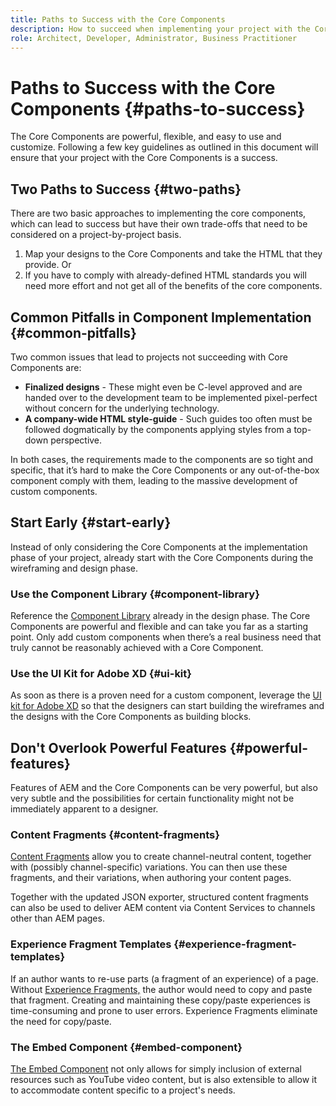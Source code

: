 ```yaml
---
title: Paths to Success with the Core Components
description: How to succeed when implementing your project with the Core Components
role: Architect, Developer, Administrator, Business Practitioner
---
```


# Paths to Success with the Core Components {#paths-to-success}

The Core Components are powerful, flexible, and easy to use and customize. Following a few key guidelines as outlined in this document will ensure that your project with the Core Components is a success.

## Two Paths to Success {#two-paths}

There are two basic approaches to implementing the core components, which can lead to success but have their own trade-offs that need to be considered on a project-by-project basis.

1. Map your designs to the Core Components and take the HTML that they provide. Or
1. If you have to comply with already-defined HTML standards you will need more effort and not get all of the benefits of the core components.

## Common Pitfalls in Component Implementation {#common-pitfalls}

Two common issues that lead to projects not succeeding with Core Components are:

* **Finalized designs** - These might even be C-level approved and are handed over to the development team to be implemented pixel-perfect without concern for the underlying technology.
* **A company-wide HTML style-guide** - Such guides too often  must be followed dogmatically by the components applying styles from a top-down perspective.

In both cases, the requirements made to the components are so tight and specific, that it’s hard to make the Core Components or any out-of-the-box component comply with them, leading to the massive development of custom components.

## Start Early {#start-early}

Instead of only considering the Core Components at the implementation phase of your project, already start with the Core Components during the wireframing and design phase.

### Use the Component Library {#component-library}

Reference the [Component Library](https://adobe.com/go/aem_cmp_library) already in the design phase. The Core Components are powerful and flexible and can take you far as a starting point. Only add custom components when there’s a real business need that truly cannot be reasonably achieved with a Core Component.

### Use the UI Kit for Adobe XD {#ui-kit}

As soon as there is a proven need for a custom component, leverage the [UI kit for Adobe XD](https://docs.adobe.com/content/help/en/experience-manager-learn/getting-started-wknd-tutorial-develop/assets/overview/AEM_UI-kit_Wireframe.xd)  so that the designers can start building the wireframes and the designs with the Core Components as building blocks.

## Don't Overlook Powerful Features {#powerful-features}

Features of AEM and the Core Components can be very powerful, but also very subtle and the possibilities for certain functionality might not be immediately apparent to a designer.

### Content Fragments {#content-fragments}

[Content Fragments](https://docs.adobe.com/content/help/en/experience-manager-cloud-service/sites/authoring/fundamentals/content-fragments.html) allow you to create channel-neutral content, together with (possibly channel-specific) variations. You can then use these fragments, and their variations, when authoring your content pages.

Together with the updated JSON exporter, structured content fragments can also be used to deliver AEM content via Content Services to channels other than AEM pages.

### Experience Fragment Templates {#experience-fragment-templates}

If an author wants to re-use parts (a fragment of an experience) of a page. Without [Experience Fragments,](https://docs.adobe.com/content/help/en/experience-manager-cloud-service/sites/authoring/fundamentals/experience-fragments.html) the author would need to copy and paste that fragment. Creating and maintaining these copy/paste experiences is time-consuming and prone to user errors. Experience Fragments eliminate the need for copy/paste.

### The Embed Component {#embed-component}

[The Embed Component](/help/components/embed.md) not only allows for simply inclusion of external resources such as YouTube video content, but is also extensible to allow it to accommodate content specific to a project's needs.